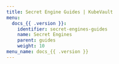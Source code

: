 ```yaml
---
title: Secret Engine Guides | KubeVault
menu:
  docs_{{ .version }}:
    identifier: secret-engines-guides
    name: Secret Engines
    parent: guides
    weight: 10
menu_name: docs_{{ .version }}
---
```

